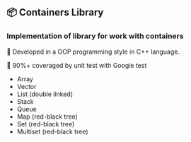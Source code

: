 ## 📦 Containers Library

### Implementation of library for work with containers
🚀 Developed in a OOP programming style in C++ language.

📑 90%+ coveraged by unit test with Google test

- Array
- Vector
- List (double linked)
- Stack
- Queue
- Map (red-black tree)
- Set (red-black tree)
- Multiset (red-black tree)

